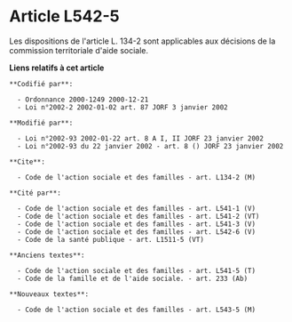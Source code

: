 # Article L542-5

Les dispositions de l'article L. 134-2 sont applicables aux décisions de la commission territoriale d'aide sociale.

**Liens relatifs à cet article**

	**Codifié par**:

	  - Ordonnance 2000-1249 2000-12-21
	  - Loi n°2002-2 2002-01-02 art. 87 JORF 3 janvier 2002

	**Modifié par**:

	  - Loi n°2002-93 2002-01-22 art. 8 A I, II JORF 23 janvier 2002
	  - Loi n°2002-93 du 22 janvier 2002 - art. 8 () JORF 23 janvier 2002

	**Cite**:

	  - Code de l'action sociale et des familles - art. L134-2 (M)

	**Cité par**:

	  - Code de l'action sociale et des familles - art. L541-1 (V)
	  - Code de l'action sociale et des familles - art. L541-2 (VT)
	  - Code de l'action sociale et des familles - art. L541-3 (V)
	  - Code de l'action sociale et des familles - art. L542-6 (V)
	  - Code de la santé publique - art. L1511-5 (VT)

	**Anciens textes**:

	  - Code de l'action sociale et des familles - art. L541-5 (T)
	  - Code de la famille et de l'aide sociale. - art. 233 (Ab)

	**Nouveaux textes**:

	  - Code de l'action sociale et des familles - art. L543-5 (M)
